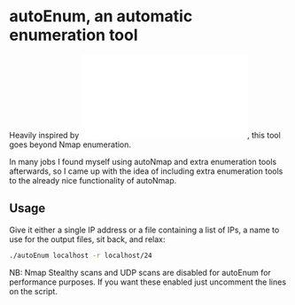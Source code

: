# autoEnum, an automatic enumeration tool

Heavily inspired by ![autoNmap](../autoNmap/README.md), this tool goes beyond Nmap enumeration. 

In many jobs I found myself using autoNmap and extra enumeration tools afterwards, so I came up with the idea of including extra enumeration tools to the already nice functionality of autoNmap. 

## Usage
Give it either a single IP address or a file containing a list of IPs, a name to use for the output files, sit back, and relax:

~~~sh
./autoEnum localhost -r localhost/24
~~~

NB: Nmap Stealthy scans and UDP scans are disabled for autoEnum for performance purposes. If you want these enabled just uncomment the lines on the script.

